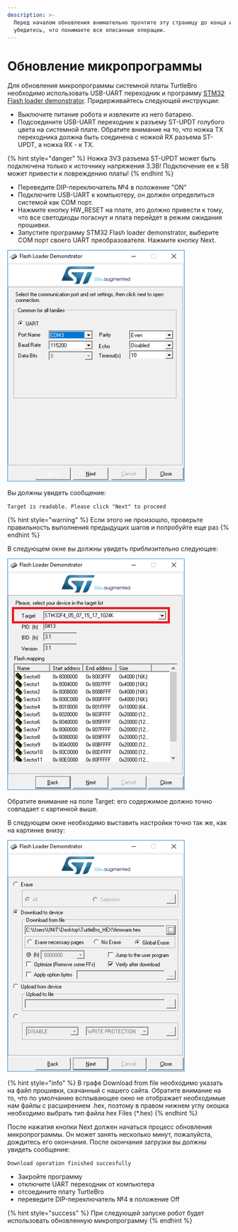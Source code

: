 ```yaml
---
description: >-
  Перед началом обновления внимательно прочтите эту страницу до конца и
  убедитесь, что понимаете все описанные операции.
---
```


# Обновление микропрограммы

Для обновления микропрограммы системной платы TurtleBro необходимо использовать USB-UART переходник и программу [STM32 Flash loader demonstrator](https://www.st.com/en/development-tools/flasher-stm32.html). Придерживайтесь следующей инструкции:

* Выключите питание робота и извлеките из него батарею. 
* Подсоедините USB-UART переходник к разъему ST-UPDT голубого цвета на системной плате. Обратите внимание на то, что ножка TX переходника должна быть соединена с ножкой RX разъема ST-UPDT, а ножка RX - к TX. 

{% hint style="danger" %}
Ножка 3V3 разъема ST-UPDT может быть подключена только к источнику напряжения 3.3В! Подключение ее к 5В может привести к повреждению платы!
{% endhint %}

* Переведите DIP-переключатель №4 в положение "ON"
* Подключите USB-UART к компьютеру, он должен определиться системой как COM порт.
* Нажмите кнопку HW\_RESET на плате, это должно привести к тому, что все светодиоды погаснут и плата перейдет в режим ожидания прошивки.
* Запустите программу STM32 Flash loader demonstrator, выберите COM порт своего UART преобразователя. Нажмите кнопку Next.

![](../.gitbook/assets/1.png)

Вы должны увидеть сообщение:

```
Target is readable. Please click "Next" to proceed
```

{% hint style="warning" %}
Если этого не произошло, проверьте правильность выполнения предыдущих шагов и попробуйте еще раз
{% endhint %}

В следующем окне вы должны увидеть приблизительно следующее: 

![](../.gitbook/assets/3_1.png)

Обратите внимание на поле Target: его содержимое должно точно совпадает с картинкой выше. 

В следующем окне необходимо выставить настройки точно так же, как на картинке внизу:

![](../.gitbook/assets/5.png)

{% hint style="info" %}
В графе Download from file необходимо указать на файл прошивки, скачанный с нашего сайта. Обратите внимание на то, что по умолчанию всплывающее окно не отображает необходимые нам файлы с расширением .hex, поэтому в правом нижнем углу окошка необходимо выбрать тип файла hex Files \(\*.hex\)
{% endhint %}

После нажатия кнопки Next должен начаться процесс обновления микропрограммы. Он может занять несколько минут, пожалуйста, дождитесь его окончания. После окончания загрузки вы должны увидеть сообщение:

```text
Download operation finished succesfully
```

* Закройте программу
* отключите UART переходник от компьютера
* отсоедините плату TurtleBro
* переведите DIP-переключатель №4 в положение Off

{% hint style="success" %}
При следующей запуске робот будет использовать обновленную микропрограмму
{% endhint %}

